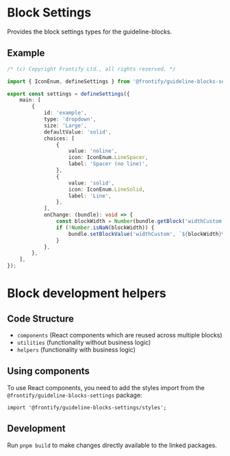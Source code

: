 # Block Settings

Provides the block settings types for the guideline-blocks.

## Example

```ts
/* (c) Copyright Frontify Ltd., all rights reserved. */

import { IconEnum, defineSettings } from '@frontify/guideline-blocks-settings';

export const settings = defineSettings({
    main: [
        {
            id: 'example',
            type: 'dropdown',
            size: 'Large',
            defaultValue: 'solid',
            choices: [
                {
                    value: 'noline',
                    icon: IconEnum.LineSpacer,
                    label: 'Spacer (no line)',
                },
                {
                    value: 'solid',
                    icon: IconEnum.LineSolid,
                    label: 'Line',
                },
            ],
            onChange: (bundle): void => {
                const blockWidth = Number(bundle.getBlock('widthCustom')?.value);
                if (!Number.isNaN(blockWidth)) {
                    bundle.setBlockValue('widthCustom', `${blockWidth}%`);
                }
            },
        },
    ],
});
```

# Block development helpers

## Code Structure

-   `components` (React components which are reused across multiple blocks)
-   `utilities` (functionality without business logic)
-   `helpers` (functionality with business logic)

## Using components

To use React components, you need to add the styles import from the `@frontify/guideline-blocks-settings` package:

```
import '@frontify/guideline-blocks-settings/styles';
```

## Development

Run `pnpm build` to make changes directly available to the linked packages.
